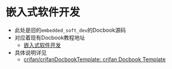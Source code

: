 # 嵌入式软件开发

* 此处是旧的`embedded_soft_dev`的Docbook源码
* 对应着现有Docbook教程地址
  * [嵌入式软件开发](https://www.crifan.org/files/doc/docbook/embedded_soft_dev/release/html/embedded_soft_dev.html)
* 具体说明详见
  * [crifan/crifanDocbookTemplate: crifan Docbook Template](https://github.com/crifan/crifanDocbookTemplate)
